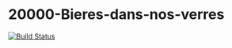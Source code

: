 # 20000-Bieres-dans-nos-verres
[![Build Status](https://travis-ci.org/LesGouteursDeFarces/20000-Bieres-dans-nos-verres.svg)](https://travis-ci.org/LesGouteursDeFarces/20000-Bieres-dans-nos-verres)
